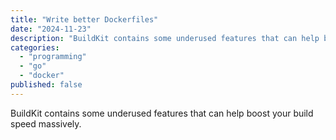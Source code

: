```yaml
---
title: "Write better Dockerfiles"
date: "2024-11-23"
description: "BuildKit contains some underused features that can help boost your build speed massively."
categories:
  - "programming"
  - "go"
  - "docker"
published: false
---
```


BuildKit contains some underused features that can help boost your build speed massively.
